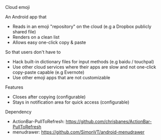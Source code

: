 Cloud emoji

An Android app that  
* Reads in an emoji "repository" on the cloud (e.g a Dropbox publicly shared file)  
* Renders on a clean list  
* Allows easy one-click copy & paste  
    
So that users don't have to  
* Hack built-in dictionary files for input methods (e.g baidu / touchpal)  
* Use other cloud services where their apps are slow and not one-click copy-paste capable (e.g Evernote)  
* Use other emoji apps that are not customizable  

Features  
* Closes after copying (configurable)  
* Stays in notification area for quick access (configurable)  

Dependency
* ActionBar-PullToRefresh: https://github.com/chrisbanes/ActionBar-PullToRefresh
* menudrawer: https://github.com/SimonVT/android-menudrawer